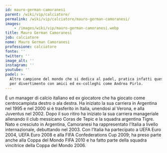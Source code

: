 ```yaml
---
id: mauro-german-camoranesi
parent: /wiki/vip/calciatore/
permalink: /wiki/vip/calciatore/mauro-german-camoranesi/
images:
    - /images/wiki/vip/mauro-german-camoranesi.webp
title: Mauro German Camoranesi
job: calciatore
nome: Mauro German Camoranesi
professione: calciatore
fonte: ''
twitter: ''
image_alt: ''
instagram: ''
youtube: ''
padel: >-
  Altro campione del mondo che si dedica al padel, pratica infatti questo sport
  per divertimento con amici ed ex-colleghi come Andrea Pirlo.
---
```

È un manager di calcio italiano ed ex giocatore che ha giocato come centrocampista destro o ala destra. Ha iniziato la sua carriera in Argentina nel 1995 e nel 2000 si è trasferito in Italia, unendosi al Verona, e alla Juventus nel 2002. Dopo il suo ritiro ha iniziato la sua carriera manageriale allenando il club messicano Coras de Tepic e la squadra argentina Tigre. Nato e cresciuto in Argentina, Camoranesi ha rappresentato l'Italia a livello internazionale, debuttando nel 2003. Con l'Italia ha partecipato a UEFA Euro 2004, UEFA Euro 2008 e alla FIFA Confederations Cup 2009; ha preso parte anche alla Coppa del Mondo FIFA 2010 e ha fatto parte della squadra vincitrice della Coppa del Mondo 2006.